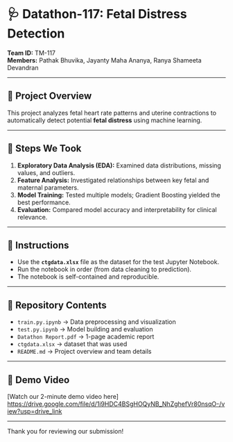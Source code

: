 # 🩺 Datathon-117: Fetal Distress Detection

**Team ID:** TM-117  
**Members:** Pathak Bhuvika, Jayanty Maha Ananya, Ranya Shameeta Devandran  

---

## 🧠 Project Overview
This project analyzes fetal heart rate patterns and uterine contractions to automatically detect potential **fetal distress** using machine learning.

---

## 🧩 Steps We Took
1. **Exploratory Data Analysis (EDA):** Examined data distributions, missing values, and outliers.  
2. **Feature Analysis:** Investigated relationships between key fetal and maternal parameters.  
3. **Model Training:** Tested multiple models; Gradient Boosting yielded the best performance.  
4. **Evaluation:** Compared model accuracy and interpretability for clinical relevance.

---

## 🧾 Instructions
- Use the **`ctgdata.xlsx`** file as the dataset for the test Jupyter Notebook.  
- Run the notebook in order (from data cleaning to prediction).  
- The notebook is self-contained and reproducible.

---

## 📂 Repository Contents
- `train.py.ipynb` → Data preprocessing and visualization  
- `test.py.ipynb` → Model building and evaluation  
- `Datathon Report.pdf` → 1-page academic report
- `ctgdata.xlsx` → dataset that was used 
- `README.md` → Project overview and team details  

---

## 🎥 Demo Video
[Watch our 2-minute demo video here]
https://drive.google.com/file/d/1i9HDC4BSgHOQyNB_NhZghefVr80nsqO-/view?usp=drive_link

---

Thank you for reviewing our submission!
